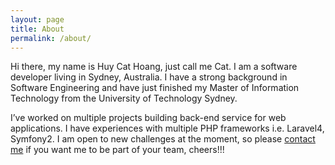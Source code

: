 ```yaml
---
layout: page
title: About
permalink: /about/
---
```


Hi there, my name is Huy Cat Hoang, just call me Cat. I am a software developer living in Sydney, Australia. I have a strong background in Software Engineering and have just finished my Master of Information Technology from the University of Technology Sydney.

I’ve worked on multiple projects building back-end service for web applications. I have experiences with multiple PHP frameworks i.e. Laravel4, Symfony2. I am open to new challenges at the moment, so please [contact me](mailto:cat.hoanghuy@gmail.com) if you want me to be part of your team, cheers!!!
